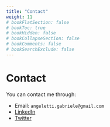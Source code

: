 ```yaml
---
title: "Contact"
weight: 11
# bookFlatSection: false
# bookToc: true
# bookHidden: false
# bookCollapseSection: false
# bookComments: false
# bookSearchExclude: false
---
```


# Contact

You can contact me through:

* Email: `angeletti.gabriele@gmail.com`
* [LinkedIn](https://www.linkedin.com/in/gabriele-angeletti/)
* [Twitter](https://twitter.com/gabrieleang)
